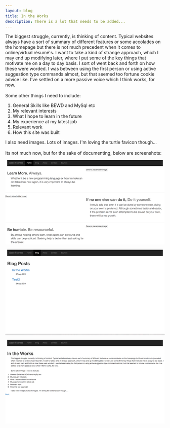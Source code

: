 ```yaml
--- 
layout: blog
title: In the Works
description: There is a lot that needs to be added...
---
```

The biggest struggle, currently, is thinking of content. Typical websites always have a sort of summary of different features or some accolades on the homepage but there is not much precedent when it comes to online/virtual résumé's. I want to take a kind of strange approach, which I may end up modifying later, where I put some of the key things that motivate me on a day to day basis. I sort of went back and forth on how these were worded. I was between using the first person or using active suggestion type commands almost, but that seemed too fortune cookie advice like. I've settled on a more passive voice which I think works, for now.
<br><br>
Some other things I need to include:

1. General Skills like BEWD and MySql etc
2. My relevant interests
3. What I hope to learn in the future
4. My experience at my latest job
5. Relevant work
6. How this site was built

I also need images. Lots of images. I'm loving the turtle favicon though...
<br><br>
Its not much now, but for the sake of documenting, below are screenshots:

![Home](/prog_screenshots/home827.png)

![Blog](/prog_screenshots/blog827.png)

![Posts](/prog_screenshots/posts827.png)
